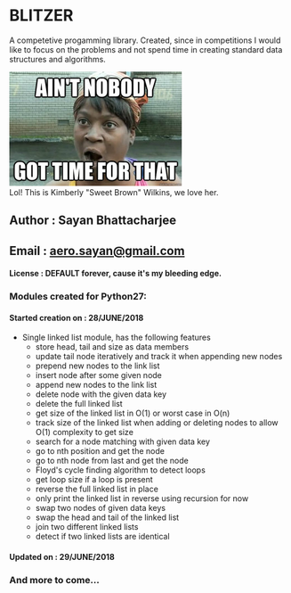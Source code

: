 # BLITZER
A competetive progamming library. Created, since in competitions I would like to focus on the problems and not spend time in creating standard data structures and algorithms. </br>

![nobody-got-time](memes/nobody-got-time.jpg)</br>
Lol! This is Kimberly "Sweet Brown" Wilkins, we love her.

## Author   : Sayan Bhattacharjee
## Email    : aero.sayan@gmail.com
#### License : DEFAULT forever, cause it's my bleeding edge.

### Modules created for Python27:
#### Started creation on : 28/JUNE/2018
+ Single linked list module, has the following features
  + store head, tail and size as data members
  + update tail node iteratively and track it when appending new nodes
  + prepend new nodes to the link list
  + insert node after some given node
  + append new nodes to the link list
  + delete node with the given data key
  + delete the full linked list
  + get size of the linked list in O(1) or worst case in O(n)
  + track size of the linked list when adding or deleting nodes to allow  O(1) complexity to get size
  + search for a node matching with given data key
  + go to nth position and get the node
  + go to nth node from last and get the node
  + Floyd's cycle finding algorithm to detect loops
  + get loop size if a loop is present
  + reverse the full linked list in place
  + only print the linked list in reverse using recursion for now
  + swap two nodes of given data keys
  + swap the head and tail of the linked list
  + join two different linked lists
  + detect if two linked lists are identical
#### Updated on : 29/JUNE/2018


### And more to come...
